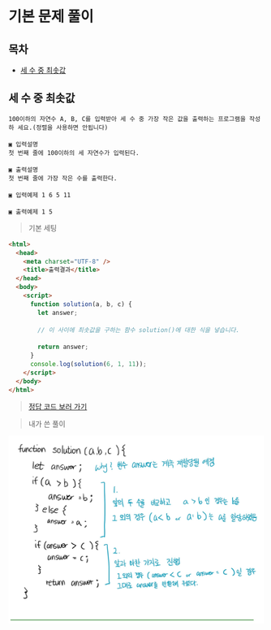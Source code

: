 # 기본 문제 풀이

## 목차

- [세 수 중 최솟값](#세-수-중-최솟값)

## 세 수 중 최솟값

```
100이하의 자연수 A, B, C를 입력받아 세 수 중 가장 작은 값을 출력하는 프로그램을 작성하 세요.(정렬을 사용하면 안됩니다)

▣ 입력설명
첫 번째 줄에 100이하의 세 자연수가 입력된다.

▣ 출력설명
첫 번째 줄에 가장 작은 수를 출력한다.

▣ 입력예제 1 6 5 11

▣ 출력예제 1 5
```

> 기본 세팅

```html
<html>
  <head>
    <meta charset="UTF-8" />
    <title>출력결과</title>
  </head>
  <body>
    <script>
      function solution(a, b, c) {
        let answer;

        // 이 사이에 최솟값을 구하는 함수 solution()에 대한 식을 넣습니다.

        return answer;
      }
      console.log(solution(6, 1, 11));
    </script>
  </body>
</html>
```

> <a href="https://github.com/junh0328/TIL/blob/master/Algorithm%20/Section1/01%EC%B5%9C%EC%86%8C%EA%B0%92.html">정답 코드 보러 가기</a>

> 내가 쓴 풀이

<img src="./images/01.jpg" alt="최솟값"/>
